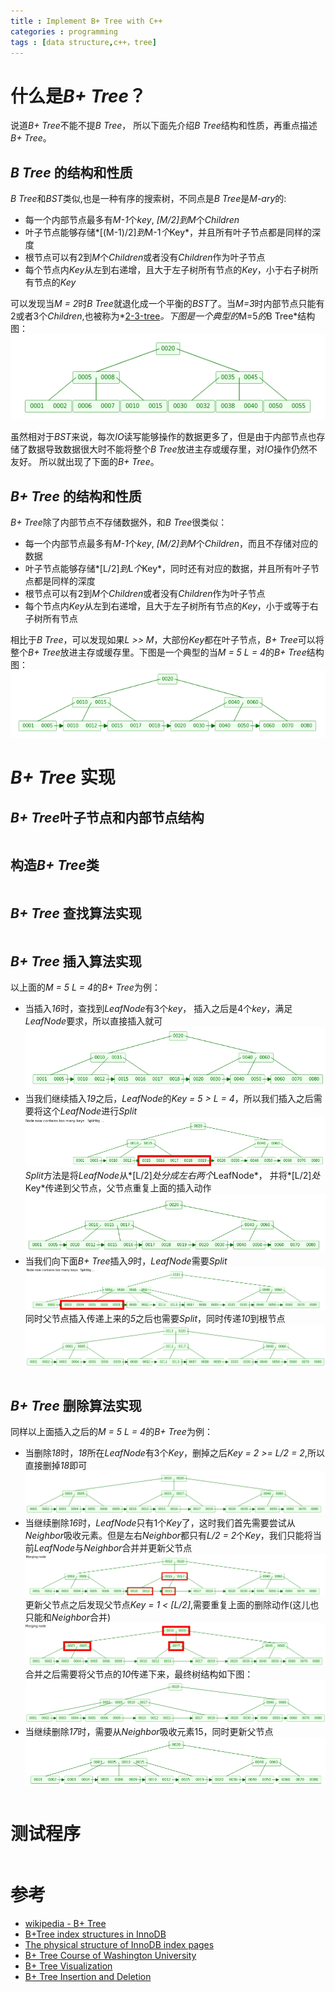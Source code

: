 ```yaml
---
title : Implement B+ Tree with C++
categories : programming
tags : [data structure,c++，tree]
---
```


# 什么是*B+ Tree*？

说道*B+ Tree*不能不提*B Tree*， 所以下面先介绍*B Tree*结构和性质，再重点描述*B+ Tree*。

## *B Tree* 的结构和性质

*B Tree*和*BST*类似,也是一种有序的搜索树，不同点是*B Tree*是*M-ary*的:
* 每一个内部节点最多有*M-1*个*key*, *[M/2]*到*M*个*Children*
* 叶子节点能够存储*[(M-1)/2]*到*M-1*个*Key*，并且所有叶子节点都是同样的深度
* 根节点可以有2到*M*个*Children*或者没有*Children*作为叶子节点
* 每个节点内*Key*从左到右递增，且大于左子树所有节点的*Key*，小于右子树所有节点的*Key*

可以发现当*M = 2*时*B Tree*就退化成一个平衡的*BST*了。当*M=3*时内部节点只能有2或者3个*Children*,也被称为*[2-3-tree](https://en.wikipedia.org/wiki/2%E2%80%933_tree)*。下图是一个典型的*M=5*的*B Tree*结构图：
![B Tree](/assets/images/BTree.png)

虽然相对于*BST*来说，每次*IO*读写能够操作的数据更多了，但是由于内部节点也存储了数据导致数据很大时不能将整个*B Tree*放进主存或缓存里，对*IO*操作仍然不友好。 所以就出现了下面的*B+ Tree*。

## *B+ Tree* 的结构和性质

*B+ Tree*除了内部节点不存储数据外，和*B Tree*很类似：
* 每一个内部节点最多有*M-1*个*key*, *[M/2]*到*M*个*Children*，而且不存储对应的数据
* 叶子节点能够存储*[L/2]*到*L*个*Key*，同时还有对应的数据，并且所有叶子节点都是同样的深度
* 根节点可以有2到*M*个*Children*或者没有*Children*作为叶子节点
* 每个节点内*Key*从左到右递增，且大于左子树所有节点的*Key*，小于或等于右子树所有节点

相比于*B Tree*，可以发现如果*L >> M*，大部份*Key*都在叶子节点，*B+ Tree*可以将整个*B+ Tree*放进主存或缓存里。下图是一个典型的当*M = 5 L = 4*的*B+ Tree*结构图：
![B+ Tree](/assets/images/B+Tree.png)

# *B+ Tree* 实现

## *B+ Tree*叶子节点和内部节点结构

```cpp
```

## 构造*B+ Tree*类

```cpp
```

## *B+ Tree* 查找算法实现

```cpp
```

## *B+ Tree* 插入算法实现

以上面的*M = 5 L = 4*的*B+ Tree*为例：
* 当插入*16*时，查找到*LeafNode*有3个*key*， 插入之后是4个*key*，满足*LeafNode*要求，所以直接插入就可
![B+ Tree InsertLeaf](/assets/images/B+Tree_InsertLeaf.png)
* 当我们继续插入*19*之后，*LeafNode*的*Key = 5 > L = 4*，所以我们插入之后需要将这个*LeafNode*进行*Split*
![B+ Tree InsertLeaf](/assets/images/B+Tree_InsertSplit0.png)
*Split*方法是将*LeafNode*从*[L/2]*处分成左右两个*LeafNode*， 并将*[L/2]*处*Key*传递到父节点，父节点重复上面的插入动作
![B+ Tree InsertLeaf](/assets/images/B+Tree_InsertSplit1.png)
* 当我们向下面*B+ Tree*插入*9*时，*LeafNode*需要*Split*
![B+ Tree InsertLeaf](/assets/images/B+Tree_InsertSplit2.png)
同时父节点插入传递上来的*5*之后也需要*Split*，同时传递*10*到根节点
![B+ Tree InsertLeaf](/assets/images/B+Tree_InsertSplit3.png)

```cpp
```

## *B+ Tree* 删除算法实现

同样以上面插入之后的*M = 5 L = 4*的*B+ Tree*为例：
* 当删除*18*时，*18*所在*LeafNode*有3个*Key*，删掉之后*Key = 2 >= L/2 = 2*,所以直接删掉*18*即可
![B+ Tree InsertLeaf](/assets/images/B+Tree_DeleteLeaf.png)
* 当继续删除*16*时，*LeafNode*只有1个*Key*了，这时我们首先需要尝试从*Neighbor*吸收元素。但是左右*Neighbor*都只有*L/2 = 2*个*Key*，我们只能将当前*LeafNode*与*Neighbor*合并并更新父节点
![B+ Tree InsertLeaf](/assets/images/B+Tree_DeleteMerge0.png)
更新父节点之后发现父节点*Key = 1 < [L/2]*,需要重复上面的删除动作(这儿也只能和*Neighbor*合并)
![B+ Tree InsertLeaf](/assets/images/B+Tree_DeleteMerge1.png)
合并之后需要将父节点的*10*传递下来，最终树结构如下图：
![B+ Tree InsertLeaf](/assets/images/B+Tree_DeleteMerge2.png)
* 当继续删除*17*时，需要从*Neighbor*吸收元素15，同时更新父节点
![B+ Tree InsertLeaf](/assets/images/B+Tree_DeleteMerge3.png)

```cpp
```

# 测试程序

```cpp
```

# 参考

* [wikipedia - B+ Tree](https://en.wikipedia.org/wiki/B%2B_tree)
* [B+Tree index structures in InnoDB](https://blog.jcole.us/2013/01/10/btree-index-structures-in-innodb/)
* [The physical structure of InnoDB index pages](https://blog.jcole.us/2013/01/07/the-physical-structure-of-innodb-index-pages/)
* [B+ Tree Course of Washington University](http://courses.cs.washington.edu/courses/cse326/08sp/lectures/11-b-trees.pdf)
* [B+ Tree Visualization](https://www.cs.usfca.edu/~galles/visualization/BPlusTree.html)
* [B+ Tree Insertion and Deletion](http://www.cburch.com/cs/340/reading/btree/index.html)
